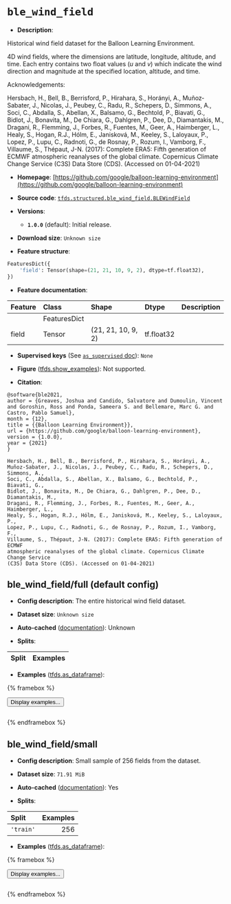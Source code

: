 <div itemscope itemtype="http://schema.org/Dataset">
  <div itemscope itemprop="includedInDataCatalog" itemtype="http://schema.org/DataCatalog">
    <meta itemprop="name" content="TensorFlow Datasets" />
  </div>
  <meta itemprop="name" content="ble_wind_field" />
  <meta itemprop="description" content="Historical wind field dataset for the Balloon Learning Environment.&#10;&#10;4D wind fields, where the dimensions are latitude, longitude, altitude, and&#10;time. Each entry contains two float values (_u_ and _v_) which indicate the wind&#10;direction and magnitude at the specified location, altitude, and time.&#10;&#10;Acknowledgements:&#10;&#10;Hersbach, H., Bell, B., Berrisford, P., Hirahara, S., Horányi, A.,&#10;Muñoz‐Sabater, J., Nicolas, J., Peubey, C., Radu, R., Schepers, D., Simmons, A.,&#10;Soci, C., Abdalla, S., Abellan, X., Balsamo, G., Bechtold, P., Biavati, G.,&#10;Bidlot, J., Bonavita, M., De Chiara, G., Dahlgren, P., Dee, D., Diamantakis, M.,&#10;Dragani, R., Flemming, J., Forbes, R., Fuentes, M., Geer, A., Haimberger, L.,&#10;Healy, S., Hogan, R.J., Hólm, E., Janisková, M., Keeley, S., Laloyaux, P.,&#10;Lopez, P., Lupu, C., Radnoti, G., de Rosnay, P., Rozum, I., Vamborg, F.,&#10;Villaume, S., Thépaut, J-N. (2017): Complete ERA5: Fifth generation of ECMWF&#10;atmospheric reanalyses of the global climate. Copernicus Climate Change Service&#10;(C3S) Data Store (CDS). (Accessed on 01-04-2021)&#10;&#10;To use this dataset:&#10;&#10;```python&#10;import tensorflow_datasets as tfds&#10;&#10;ds = tfds.load(&#x27;ble_wind_field&#x27;, split=&#x27;train&#x27;)&#10;for ex in ds.take(4):&#10;  print(ex)&#10;```&#10;&#10;See [the guide](https://www.tensorflow.org/datasets/overview) for more&#10;informations on [tensorflow_datasets](https://www.tensorflow.org/datasets).&#10;&#10;" />
  <meta itemprop="url" content="https://www.tensorflow.org/datasets/catalog/ble_wind_field" />
  <meta itemprop="sameAs" content="https://github.com/google/balloon-learning-environment" />
  <meta itemprop="citation" content="@software{ble2021,&#10;author = {Greaves, Joshua and Candido, Salvatore and Dumoulin, Vincent and Goroshin, Ross and Ponda, Sameera S. and Bellemare, Marc G. and Castro, Pablo Samuel},&#10;month = {12},&#10;title = {{Balloon Learning Environment}},&#10;url = {https://github.com/google/balloon-learning-environment},&#10;version = {1.0.0},&#10;year = {2021}&#10;}&#10;&#10;Hersbach, H., Bell, B., Berrisford, P., Hirahara, S., Horányi, A.,&#10;Muñoz‐Sabater, J., Nicolas, J., Peubey, C., Radu, R., Schepers, D., Simmons, A.,&#10;Soci, C., Abdalla, S., Abellan, X., Balsamo, G., Bechtold, P., Biavati, G.,&#10;Bidlot, J., Bonavita, M., De Chiara, G., Dahlgren, P., Dee, D., Diamantakis, M.,&#10;Dragani, R., Flemming, J., Forbes, R., Fuentes, M., Geer, A., Haimberger, L.,&#10;Healy, S., Hogan, R.J., Hólm, E., Janisková, M., Keeley, S., Laloyaux, P.,&#10;Lopez, P., Lupu, C., Radnoti, G., de Rosnay, P., Rozum, I., Vamborg, F.,&#10;Villaume, S., Thépaut, J-N. (2017): Complete ERA5: Fifth generation of ECMWF&#10;atmospheric reanalyses of the global climate. Copernicus Climate Change Service&#10;(C3S) Data Store (CDS). (Accessed on 01-04-2021)" />
</div>

# `ble_wind_field`


*   **Description**:

Historical wind field dataset for the Balloon Learning Environment.

4D wind fields, where the dimensions are latitude, longitude, altitude, and
time. Each entry contains two float values (*u* and *v*) which indicate the wind
direction and magnitude at the specified location, altitude, and time.

Acknowledgements:

Hersbach, H., Bell, B., Berrisford, P., Hirahara, S., Horányi, A.,
Muñoz‐Sabater, J., Nicolas, J., Peubey, C., Radu, R., Schepers, D., Simmons, A.,
Soci, C., Abdalla, S., Abellan, X., Balsamo, G., Bechtold, P., Biavati, G.,
Bidlot, J., Bonavita, M., De Chiara, G., Dahlgren, P., Dee, D., Diamantakis, M.,
Dragani, R., Flemming, J., Forbes, R., Fuentes, M., Geer, A., Haimberger, L.,
Healy, S., Hogan, R.J., Hólm, E., Janisková, M., Keeley, S., Laloyaux, P.,
Lopez, P., Lupu, C., Radnoti, G., de Rosnay, P., Rozum, I., Vamborg, F.,
Villaume, S., Thépaut, J-N. (2017): Complete ERA5: Fifth generation of ECMWF
atmospheric reanalyses of the global climate. Copernicus Climate Change Service
(C3S) Data Store (CDS). (Accessed on 01-04-2021)

*   **Homepage**:
    [https://github.com/google/balloon-learning-environment](https://github.com/google/balloon-learning-environment)

*   **Source code**:
    [`tfds.structured.ble_wind_field.BLEWindField`](https://github.com/tensorflow/datasets/tree/master/tensorflow_datasets/structured/ble_wind_field/ble_wind_field.py)

*   **Versions**:

    *   **`1.0.0`** (default): Initial release.

*   **Download size**: `Unknown size`

*   **Feature structure**:

```python
FeaturesDict({
    'field': Tensor(shape=(21, 21, 10, 9, 2), dtype=tf.float32),
})
```

*   **Feature documentation**:

Feature | Class        | Shape              | Dtype      | Description
:------ | :----------- | :----------------- | :--------- | :----------
        | FeaturesDict |                    |            |
field   | Tensor       | (21, 21, 10, 9, 2) | tf.float32 |

*   **Supervised keys** (See
    [`as_supervised` doc](https://www.tensorflow.org/datasets/api_docs/python/tfds/load#args)):
    `None`

*   **Figure**
    ([tfds.show_examples](https://www.tensorflow.org/datasets/api_docs/python/tfds/visualization/show_examples)):
    Not supported.

*   **Citation**:

```
@software{ble2021,
author = {Greaves, Joshua and Candido, Salvatore and Dumoulin, Vincent and Goroshin, Ross and Ponda, Sameera S. and Bellemare, Marc G. and Castro, Pablo Samuel},
month = {12},
title = {{Balloon Learning Environment}},
url = {https://github.com/google/balloon-learning-environment},
version = {1.0.0},
year = {2021}
}

Hersbach, H., Bell, B., Berrisford, P., Hirahara, S., Horányi, A.,
Muñoz‐Sabater, J., Nicolas, J., Peubey, C., Radu, R., Schepers, D., Simmons, A.,
Soci, C., Abdalla, S., Abellan, X., Balsamo, G., Bechtold, P., Biavati, G.,
Bidlot, J., Bonavita, M., De Chiara, G., Dahlgren, P., Dee, D., Diamantakis, M.,
Dragani, R., Flemming, J., Forbes, R., Fuentes, M., Geer, A., Haimberger, L.,
Healy, S., Hogan, R.J., Hólm, E., Janisková, M., Keeley, S., Laloyaux, P.,
Lopez, P., Lupu, C., Radnoti, G., de Rosnay, P., Rozum, I., Vamborg, F.,
Villaume, S., Thépaut, J-N. (2017): Complete ERA5: Fifth generation of ECMWF
atmospheric reanalyses of the global climate. Copernicus Climate Change Service
(C3S) Data Store (CDS). (Accessed on 01-04-2021)
```


## ble_wind_field/full (default config)

*   **Config description**: The entire historical wind field dataset.

*   **Dataset size**: `Unknown size`

*   **Auto-cached**
    ([documentation](https://www.tensorflow.org/datasets/performances#auto-caching)):
    Unknown

*   **Splits**:

Split | Examples
:---- | -------:

*   **Examples**
    ([tfds.as_dataframe](https://www.tensorflow.org/datasets/api_docs/python/tfds/as_dataframe)):

<!-- mdformat off(HTML should not be auto-formatted) -->

{% framebox %}

<button id="displaydataframe">Display examples...</button>
<div id="dataframecontent" style="overflow-x:auto"></div>
<script>
const url = "https://storage.googleapis.com/tfds-data/visualization/dataframe/ble_wind_field-full-1.0.0.html";
const dataButton = document.getElementById('displaydataframe');
dataButton.addEventListener('click', async () => {
  // Disable the button after clicking (dataframe loaded only once).
  dataButton.disabled = true;

  const contentPane = document.getElementById('dataframecontent');
  try {
    const response = await fetch(url);
    // Error response codes don't throw an error, so force an error to show
    // the error message.
    if (!response.ok) throw Error(response.statusText);

    const data = await response.text();
    contentPane.innerHTML = data;
  } catch (e) {
    contentPane.innerHTML =
        'Error loading examples. If the error persist, please open '
        + 'a new issue.';
  }
});
</script>

{% endframebox %}

<!-- mdformat on -->

## ble_wind_field/small

*   **Config description**: Small sample of 256 fields from the dataset.

*   **Dataset size**: `71.91 MiB`

*   **Auto-cached**
    ([documentation](https://www.tensorflow.org/datasets/performances#auto-caching)):
    Yes

*   **Splits**:

Split     | Examples
:-------- | -------:
`'train'` | 256

*   **Examples**
    ([tfds.as_dataframe](https://www.tensorflow.org/datasets/api_docs/python/tfds/as_dataframe)):

<!-- mdformat off(HTML should not be auto-formatted) -->

{% framebox %}

<button id="displaydataframe">Display examples...</button>
<div id="dataframecontent" style="overflow-x:auto"></div>
<script>
const url = "https://storage.googleapis.com/tfds-data/visualization/dataframe/ble_wind_field-small-1.0.0.html";
const dataButton = document.getElementById('displaydataframe');
dataButton.addEventListener('click', async () => {
  // Disable the button after clicking (dataframe loaded only once).
  dataButton.disabled = true;

  const contentPane = document.getElementById('dataframecontent');
  try {
    const response = await fetch(url);
    // Error response codes don't throw an error, so force an error to show
    // the error message.
    if (!response.ok) throw Error(response.statusText);

    const data = await response.text();
    contentPane.innerHTML = data;
  } catch (e) {
    contentPane.innerHTML =
        'Error loading examples. If the error persist, please open '
        + 'a new issue.';
  }
});
</script>

{% endframebox %}

<!-- mdformat on -->